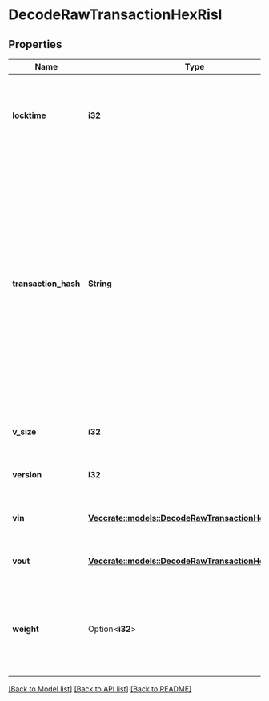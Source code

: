 # DecodeRawTransactionHexRisl

## Properties

Name | Type | Description | Notes
------------ | ------------- | ------------- | -------------
**locktime** | **i32** | Represents the time at which a particular transaction can be added to the blockchain | 
**transaction_hash** | **String** | Represents the same as transactionId for account-based protocols like Ethereum, while it could be different in UTXO-based protocols like Bitcoin. E.g., in UTXO-based protocols hash is different from transactionId for SegWit transactions. | 
**v_size** | **i32** | Represents the virtual size of this transaction. | 
**version** | **i32** | Represents transaction version number. | 
**vin** | [**Vec<crate::models::DecodeRawTransactionHexRislVin>**](DecodeRawTransactionHexRISL_vin.md) | Represents the transaction inputs. | 
**vout** | [**Vec<crate::models::DecodeRawTransactionHexRislVout>**](DecodeRawTransactionHexRISL_vout.md) | Represents the transaction outputs. | 
**weight** | Option<**i32**> | Represents the size of a block, measured in weight units and including the segwit discount. | [optional]

[[Back to Model list]](../README.md#documentation-for-models) [[Back to API list]](../README.md#documentation-for-api-endpoints) [[Back to README]](../README.md)


